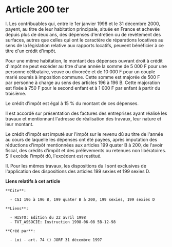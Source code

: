 # Article 200 ter

I. Les contribuables qui, entre le 1er janvier 1998 et le 31 décembre 2000, payent, au titre de leur habitation principale,
située en France et achevée depuis plus de deux ans, des dépenses d'entretien ou de revêtement des surfaces, autres que
celles qui ont le caractère de réparations locatives au sens de la législation relative aux rapports locatifs, peuvent
bénéficier à ce titre d'un crédit d'impôt.

Pour une même habitation, le montant des dépenses ouvrant droit à crédit d'impôt ne peut excéder au titre d'une année la
somme de 5 000 F pour une personne célibataire, veuve ou divorcée et de 10 000 F pour un couple marié soumis à imposition
commune. Cette somme est majorée de 500 F par personne à charge au sens des articles 196 à 196 B. Cette majoration est fixée
à 750 F pour le second enfant et à 1 000 F par enfant à partir du troisième.

Le crédit d'impôt est égal à 15 % du montant de ces dépenses.

Il est accordé sur présentation des factures des entreprises ayant réalisé les travaux et mentionnant l'adresse de
réalisation des travaux, leur nature et leur montant.

Le crédit d'impôt est imputé sur l'impôt sur le revenu dû au titre de l'année au cours de laquelle les dépenses ont été
payées, après imputation des réductions d'impôt mentionnées aux articles 199 quater B à 200, de l'avoir fiscal, des crédits
d'impôt et des prélèvements ou retenues non libératoires. S'il excède l'impôt dû, l'excédent est restitué.

II. Pour les mêmes travaux, les dispositions du I sont exclusives de l'application des dispositions des articles 199 sexies
et 199 sexies D.

**Liens relatifs à cet article**

	**Cite**:

	  - CGI 196 à 196 B, 199 quater B à 200, 199 sexies, 199 sexies D

	**Liens**:

	  - HISTO: Edition du 22 avril 1998
	  - TXT_ASSOCIE: Instruction 1998-06-08 5B-12-98

	**Créé par**:

	  - Loi - art. 74 () JORF 31 décembre 1997
